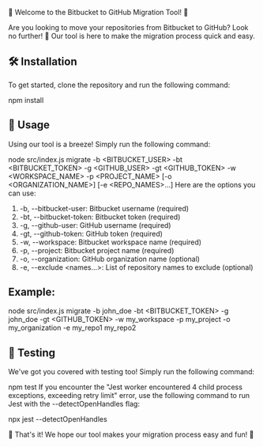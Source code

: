 🎉 Welcome to the Bitbucket to GitHub Migration Tool! 🚀

Are you looking to move your repositories from Bitbucket to GitHub? Look no further! 🙌 Our tool is here to make the migration process quick and easy.

## 🛠️ Installation

To get started, clone the repository and run the following command:

npm install
## 🚀 Usage

Using our tool is a breeze! Simply run the following command:

node src/index.js migrate -b <BITBUCKET_USER> -bt <BITBUCKET_TOKEN> -g <GITHUB_USER> -gt <GITHUB_TOKEN> -w <WORKSPACE_NAME> -p <PROJECT_NAME> [-o <ORGANIZATION_NAME>] [-e <REPO_NAMES>...]
Here are the options you can use:

1. -b, --bitbucket-user: Bitbucket username (required)
2. -bt, --bitbucket-token: Bitbucket token (required)
3. -g, --github-user: GitHub username (required)
4. -gt, --github-token: GitHub token (required)
5. -w, --workspace: Bitbucket workspace name (required)
6. -p, --project: Bitbucket project name (required)
7. -o, --organization: GitHub organization name (optional)
8. -e, --exclude <names...>: List of repository names to exclude (optional)

## Example:

node src/index.js migrate -b john_doe -bt <BITBUCKET_TOKEN> -g john_doe -gt <GITHUB_TOKEN> -w my_workspace -p my_project -o my_organization -e my_repo1 my_repo2

## 🧪 Testing

We've got you covered with testing too! Simply run the following command:

npm test
If you encounter the "Jest worker encountered 4 child process exceptions, exceeding retry limit" error, use the following command to run Jest with the --detectOpenHandles flag:

npx jest --detectOpenHandles

👋 That's it! We hope our tool makes your migration process easy and fun! 🎉
